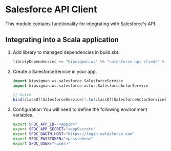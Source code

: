 Salesforce API Client
=====================================
This module contains functionality for integrating with Salesforce's API.

## Integrating into a Scala application
1.  Add library to managed dependencies in build.sbt.

    ```scala
    libraryDependencies += "kipsigman.ws" %% "salesforce-api-client" % "0.1.0"
    ```

2.  Create a SalesforceService in your app.

    ```scala
    import kipsigman.ws.salesforce.SalesforceService
    import kipsigman.ws.salesforce.actor.SalesforceActorService
    
    // Guice
    bind(classOf[SalesforceService]).to(classOf[SalesforceActorService])
    ```

3.  Configuration
    You will need to define the following environment variables.

    ```sh
    export SFDC_APP_ID="<appId>"
    export SFDC_APP_SECRET="<appSecret>"
    export SFDC_OAUTH_HOST="https://login.salesforce.com"
    export SFDC_PASSTOKEN="<passtoken>"
    export SFDC_USER="<user>"
    ```